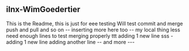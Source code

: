 ## ilnx-WimGoedertier

This is the Readme, this is just for eee testing
Will test commit and merge
push and pull
and so on
-- inserting more here too -- my local thing less
need enough lines
to test 
merging properly
ttt adding 1 new line
sss - adding 1 new line
adding another line
-- and more ---
